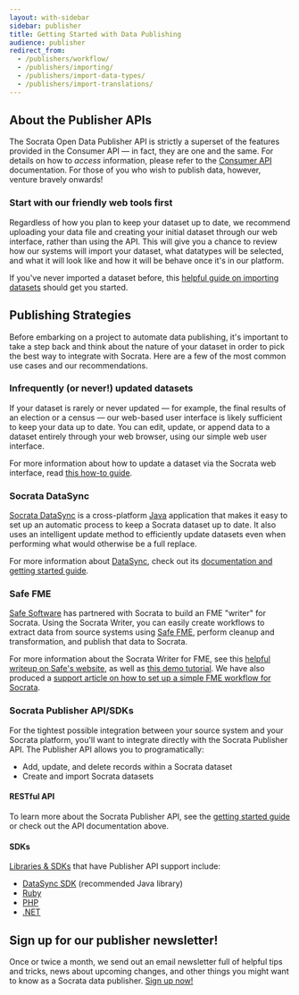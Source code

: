 ```yaml
---
layout: with-sidebar
sidebar: publisher
title: Getting Started with Data Publishing
audience: publisher
redirect_from:
  - /publishers/workflow/
  - /publishers/importing/
  - /publishers/import-data-types/
  - /publishers/import-translations/
---
```


## About the Publisher APIs

The Socrata Open Data Publisher API is strictly a superset of the features provided in the Consumer API &mdash; in fact, they are one and the same. For details on how to *access* information, please refer to the [Consumer API](/consumers/getting-started.html) documentation. For those of you who wish to publish data, however, venture bravely onwards!

### Start with our friendly web tools first

Regardless of how you plan to keep your dataset up to date, we recommend uploading your data file and creating your initial dataset through our web interface, rather than using the API. This will give you a chance to review how our systems will import your dataset, what datatypes will be selected, and what it will look like and how it will be behave once it's in our platform.

If you've never imported a dataset before, this [helpful guide on importing datasets](http://support.socrata.com/entries/42238523-Publishing-Workflow-Accessing-the-Import-User-Interface) should get you started.

## Publishing Strategies

Before embarking on a project to automate data publishing, it's important to take a step back and think about the nature of your dataset in order to pick the best way to integrate with Socrata. Here are a few of the most common use cases and our recommendations.

### Infrequently (or never!) updated datasets

If your dataset is rarely or never updated &mdash; for example, the final results of an election or a census &mdash; our web-based user interface is likely sufficient to keep your data up to date. You can edit, update, or append data to a dataset entirely through your web browser, using our simple web user interface.

For more information about how to update a dataset via the Socrata web interface, read [this how-to guide](http://support.socrata.com/hc/en-us/articles/202949708-Append-and-replace-dataset-rows-wizard).

### Socrata DataSync

[Socrata DataSync](http://socrata.github.io/datasync) is a cross-platform [Java](http://en.wikipedia.org/wiki/Java_(programming_language)) application that makes it easy to set up an automatic process to keep a Socrata dataset up to date. It also uses an intelligent update method to efficiently update datasets even when performing what would otherwise be a full replace.

For more information about [DataSync](http://socrata.github.io/datasync), check out its [documentation and getting started guide](http://socrata.github.io/datasync).

### Safe FME

[Safe Software](http://www.safe.com) has partnered with Socrata to build an FME "writer" for Socrata. Using the Socrata Writer, you can easily create workflows to extract data from source systems using [Safe FME](http://www.safe.com/fme/fme-technology/), perform cleanup and transformation, and publish that data to Socrata.

For more information about the Socrata Writer for FME, see this [helpful writeup on Safe's website](http://www.safe.com/solutions/for-applications/socrata/), as well as [this demo tutorial](http://www.youtube.com/watch?v=X5lr6qw20-s). We have also produced a [support article on how to set up a simple FME workflow for Socrata](http://support.socrata.com/entries/24459198-Setting-up-a-simple-Socrata-integration-with-FME).

### Socrata Publisher API/SDKs

For the tightest possible integration between your source system and your Socrata platform, you'll want to integrate directly with the Socrata Publisher API. The Publisher API allows you to programatically:

- Add, update, and delete records within a Socrata dataset
- Create and import Socrata datasets

#### RESTful API

To learn more about the Socrata Publisher API, see the [getting started guide](/publishers/getting-started.html) or check out the API documentation above.

#### SDKs

[Libraries &amp; SDKs](/libraries/) that have Publisher API support include:

- [DataSync SDK](http://socrata.github.io/datasync/guides/datasync-library-sdk.html) (recommended Java library)
- [Ruby](https://github.com/socrata/soda-ruby)
- [PHP](http://github.com/socrata/soda-php)
- [.NET](https://github.com/CityofSantaMonica/SODA.NET)

## Sign up for our publisher newsletter!

Once or twice a month, we send out an email newsletter full of helpful tips and tricks, news about upcoming changes, and other things you might want to know as a Socrata data publisher. [Sign up now!](http://tinyletter.com/socrata-publishers)

